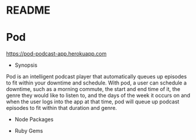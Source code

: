 # README

# Pod

https://pod-podcast-app.herokuapp.com

* Synopsis

Pod is an intelligent podcast player that automatically queues up episodes to fit within your downtime and schedule. With pod, a user can schedule a downtime, such as a morning commute, the start and end time of it, the genre they would like to listen to, and the days of the week it occurs on and when the user logs into the app at that time, pod will queue up podcast episodes to fit within that duration and genre.

* Node Packages

* Ruby Gems
